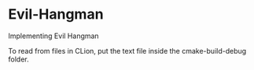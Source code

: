 # Evil-Hangman
Implementing Evil Hangman

To read from files in CLion, put the text file inside the cmake-build-debug folder.
